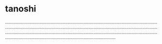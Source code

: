 # tanoshi
..............................................................................................................................................................................................................................................................................................................................................................................................................................................................................